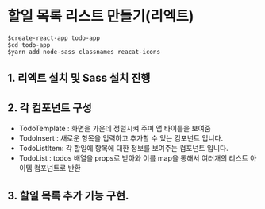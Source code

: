 # 할일 목록 리스트 만들기(리엑트)

```
$create-react-app todo-app
$cd todo-app
$yarn add node-sass classnames reacat-icons
```

## 1. 리엑트 설치 및 Sass 설치 진행

## 2. 각 컴포넌트 구성

- TodoTemplate : 화면을 가운데 정렬시켜 주며 앱 타이틀을 보여줌
- TodoInsert : 새로운 항목을 입력하고 추가할 수 있는 컴포넌트 입니다.
- TodoListItem: 각 할일에 항목에 대한 정보를 보여주는 컴포넌트 입니다.
- TodoList : todos 배열을 props로 받아와 이를 map을 통해서 여러개의 리스트 아이템 컴포넌트로 반환

## 3. 할일 목록 추가 기능 구현.
